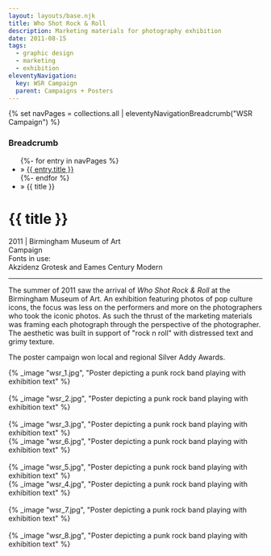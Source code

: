 ```yaml
---
layout: layouts/base.njk
title: Who Shot Rock & Roll
description: Marketing materials for photography exhibition
date: 2011-08-15
tags:
  - graphic design
  - marketing
  - exhibition
eleventyNavigation:
  key: WSR Campaign
  parent: Campaigns + Posters
---
```

{% set navPages = collections.all | eleventyNavigationBreadcrumb("WSR Campaign") %}
<div class="breadcrumb">
    <h3 class="visually-hidden">Breadcrumb</h3>
	<ul class="nav">
            {%- for entry in navPages %}
		<li class="nav-item"{% if entry.url == page.url %} class="active-breadcrumb"{% endif %}> » <a href="{{ entry.url }}">{{ entry.title }}</a></li>
  	    	{%- endfor %}
	    <li class="nav-item"><active-breadcrumb>» {{ title }}</active-breadcrumb></li>
	</ul>
</div><div class="container">
	<div class="row"></div>
    <div class="row">
		<div class="col">
			<h1>{{ title }}</h1>
			<figcaption>2011 | Birmingham Museum of Art</figcaption>
            <figcaption>Campaign</figcaption>
            <figcaption>Fonts in use:</br>Akzidenz Grotesk and Eames Century Modern</figcaption>
            <hr>
			<p>The summer of 2011 saw the arrival of <em>Who Shot Rock & Roll</em> at the Birmingham Museum of Art. An exhibition featuring photos of pop culture icons, the focus was less on the performers and more on the photographers who took the iconic photos. As such the thrust of the marketing materials was framing each photograph through the perspective of the photographer. The aesthetic was built in support of "rock n roll" with distressed text and grimy texture.</p>
            <p>The poster campaign won local and regional Silver Addy Awards.</P>
		</div>
        <div class="col-1 col-1-md col-1-lg"></div>
        <div class="col">
			{% _image "wsr_1.jpg", "Poster depicting a punk rock band playing with exhibition text" %}
		</div>
        <div class="col-1 col-1-md col-1-lg"></div>
	</div>
    </br>
    <div class="row">
        <div class="col-1 col-1-md col-1-lg"></div>
        <div class="col">
            {% _image "wsr_2.jpg", "Poster depicting a punk rock band playing with exhibition text" %}
        </br>
        </br>               
            {% _image "wsr_3.jpg", "Poster depicting a punk rock band playing with exhibition text" %}
        </div>
        <div class="col">
            {% _image "wsr_6.jpg", "Poster depicting a punk rock band playing with exhibition text" %} 
        </br>
        </br>
            {% _image "wsr_5.jpg", "Poster depicting a punk rock band playing with exhibition text" %}
        </div>
        <div class="col">
            {% _image "wsr_4.jpg", "Poster depicting a punk rock band playing with exhibition text" %}
        </br>
        </br>
            {% _image "wsr_7.jpg", "Poster depicting a punk rock band playing with exhibition text" %} 
        </br>
        </br>
            {% _image "wsr_8.jpg", "Poster depicting a punk rock band playing with exhibition text" %} 
        </div>
        <div class="col-1 col-1-md col-1-lg"></div>
    </div>
</div>